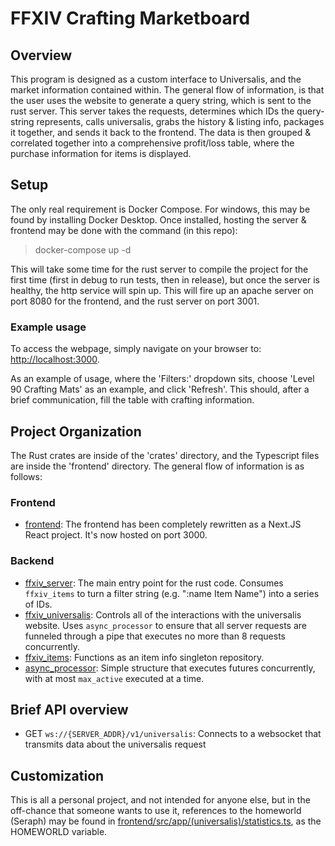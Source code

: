 # FFXIV Crafting Marketboard

## Overview

This program is designed as a custom interface to Universalis, and the market information contained within. The general flow of information, is that the user uses the website to generate a query string, which is sent to the rust server. This server takes the requests, determines which IDs the query-string represents, calls universalis, grabs the history & listing info, packages it together, and sends it back to the frontend. The data is then grouped & correlated together into a comprehensive profit/loss table, where the purchase information for items is displayed.

## Setup

The only real requirement is Docker Compose. For windows, this may be found by installing Docker Desktop. Once installed, hosting the server & frontend may be done with the command (in this repo):

> docker-compose up -d

This will take some time for the rust server to compile the project for the first time (first in debug to run tests, then in release), but once the server is healthy, the http service will spin up. This will fire up an apache server on port 8080 for the frontend, and the rust server on port 3001.

### Example usage

To access the webpage, simply navigate on your browser to:
[http://localhost:3000](http://localhost:3000).

As an example of usage, where the 'Filters:' dropdown sits, choose 'Level 90 Crafting Mats' as an example, and click 'Refresh'. This should, after a brief communication, fill the table with crafting information.

## Project Organization

The Rust crates are inside of the 'crates' directory, and the Typescript files are inside the 'frontend' directory. The general flow of information is as follows:

### Frontend

* [frontend](frontend): The frontend has been completely rewritten as a Next.JS React project. It's now hosted on port 3000.

### Backend

* [ffxiv_server](crates/ffxiv_server): The main entry point for the rust code. Consumes `ffxiv_items` to turn a filter string (e.g. ":name Item Name") into a series of IDs.
* [ffxiv_universalis](crates/ffxiv_universalis): Controls all of the interactions with the universalis website. Uses `async_processor` to ensure that all server requests are funneled through a pipe that executes no more than 8 requests concurrently.
* [ffxiv_items](crates/ffxiv_items): Functions as an item info singleton repository.
* [async_processor](crates/async_processor): Simple structure that executes futures concurrently, with at most `max_active` executed at a time.

## Brief API overview

* GET `ws://{SERVER_ADDR}/v1/universalis`: Connects to a websocket that transmits data about the universalis request

## Customization

This is all a personal project, and not intended for anyone else, but in the off-chance that someone wants to use it, references to the homeworld (Seraph) may be found in [frontend/src/app/(universalis)/statistics.ts](frontend/src/app/(universalis)/statistics.ts), as the HOMEWORLD variable.
